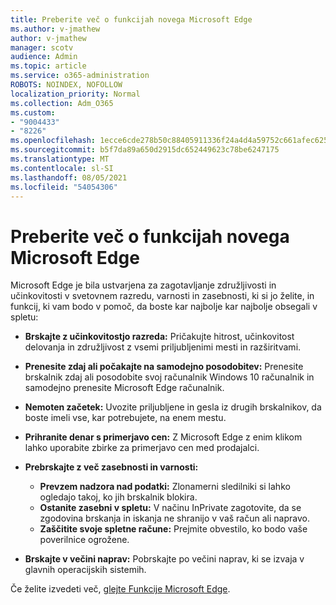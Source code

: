 ```yaml
---
title: Preberite več o funkcijah novega Microsoft Edge
ms.author: v-jmathew
author: v-jmathew
manager: scotv
audience: Admin
ms.topic: article
ms.service: o365-administration
ROBOTS: NOINDEX, NOFOLLOW
localization_priority: Normal
ms.collection: Adm_O365
ms.custom:
- "9004433"
- "8226"
ms.openlocfilehash: 1ecce6cde278b50c88405911336f24a4d4a59752c661afec62536d6dd824662e
ms.sourcegitcommit: b5f7da89a650d2915dc652449623c78be6247175
ms.translationtype: MT
ms.contentlocale: sl-SI
ms.lasthandoff: 08/05/2021
ms.locfileid: "54054306"
---
```

# <a name="learn-about-the-features-of-the-new-microsoft-edge"></a>Preberite več o funkcijah novega Microsoft Edge

Microsoft Edge je bila ustvarjena za zagotavljanje združljivosti in učinkovitosti v svetovnem razredu, varnosti in zasebnosti, ki si jo želite, in funkcij, ki vam bodo v pomoč, da boste kar najbolje kar najbolje obsegali v spletu:

- **Brskajte z učinkovitostjo razreda:** Pričakujte hitrost, učinkovitost delovanja in združljivost z vsemi priljubljenimi mesti in razširitvami.
- **Prenesite zdaj ali počakajte na samodejno posodobitev:** Prenesite brskalnik zdaj ali posodobite svoj računalnik Windows 10 računalnik in samodejno prenesite Microsoft Edge računalnik.
- **Nemoten začetek:** Uvozite priljubljene in gesla iz drugih brskalnikov, da boste imeli vse, kar potrebujete, na enem mestu.
- **Prihranite denar s primerjavo cen:** Z Microsoft Edge z enim klikom lahko uporabite zbirke za primerjavo cen med prodajalci.
- **Prebrskajte z več zasebnosti in varnosti:**
  - **Prevzem nadzora nad podatki:** Zlonamerni sledilniki si lahko ogledajo takoj, ko jih brskalnik blokira.
  - **Ostanite zasebni v spletu:** V načinu InPrivate zagotovite, da se zgodovina brskanja in iskanja ne shranijo v vaš račun ali napravo.
  - **Zaščitite svoje spletne račune:** Prejmite obvestilo, ko bodo vaše poverilnice ogrožene.

- **Brskajte v večini naprav:** Pobrskajte po večini naprav, ki se izvaja v glavnih operacijskih sistemih.

Če želite izvedeti več, [glejte Funkcije Microsoft Edge](https://go.microsoft.com/fwlink/?linkid=2146817).
